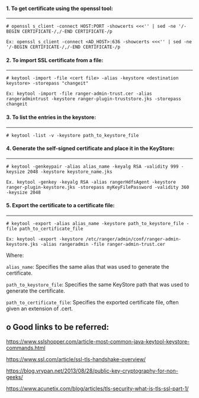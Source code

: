 #### 1. To get certificate using the openssl tool:
---------------------------------------------

```
# openssl s_client -connect HOST:PORT -showcerts <<<'' | sed -ne '/-BEGIN CERTIFICATE-/,/-END CERTIFICATE-/p
```
```
Ex: openssl s_client -connect <AD_HOST>:636 -showcerts <<<'' | sed -ne '/-BEGIN CERTIFICATE-/,/-END CERTIFICATE-/p
```

#### 2. To import SSL certificate from a file:
-----------------------------------------

```
# keytool -import -file <cert file> -alias -keystore <destination keystore> -storepass "changeit"
```
```
Ex: keytool -import -file ranger-admin-trust.cer -alias rangeradmintrust -keystore ranger-plugin-truststore.jks -storepass changeit
```

#### 3. To list the entries in the keystore:
---------------------------------------

```
# keytool -list -v -keystore path_to_keystore_file
```

#### 4. Generate the self-signed certificate and place it in the KeyStore:
---------------------------------------------------------------------

```
# keytool -genkeypair -alias alias_name -keyalg RSA -validity 999 -keysize 2048 -keystore keystore_name.jks
```

```
Ex. keytool -genkey -keyalg RSA -alias rangerHdfsAgent -keystore ranger-plugin-keystore.jks -storepass myKeyFilePassword -validity 360 -keysize 2048
```

#### 5. Export the certificate to a certificate file:
------------------------------------------------------

```
# keytool -export -alias alias_name -keystore path_to_keystore_file -file path_to_certificate_file
```
```
Ex: keytool -export -keystore /etc/ranger/admin/conf/ranger-admin-keystore.jks -alias rangeradmin -file ranger-admin-trust.cer
```

Where:

`alias_name`: Specifies the same alias that was used to generate the certificate.

`path_to_keystore_file`: Specifies the same KeyStore path that was used to generate the certificate.

`path_to_certificate_file`: Specifies the exported certificate file, often given an extension of .cert.


o Good links to be referred:
-----------------------------

https://www.sslshopper.com/article-most-common-java-keytool-keystore-commands.html

https://www.ssl.com/article/ssl-tls-handshake-overview/

https://blog.vrypan.net/2013/08/28/public-key-cryptography-for-non-geeks/

https://www.acunetix.com/blog/articles/tls-security-what-is-tls-ssl-part-1/
